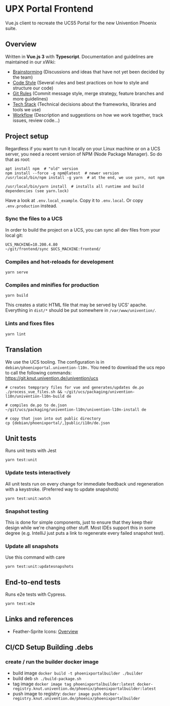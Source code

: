 # UPX Portal Frontend

Vue.js client to recreate the UCS5 Portal for the new Univention Phoenix suite.

## Overview

Written in **Vue.js 3** with **Typescript**. Documentation and guidelines are maintained in our xWiki:
- [Brainstorming](https://projects.univention.de/xwiki/wiki/upx/view/UPX%20Portal/Development%20Guidelines/Brainstorming/) (Discussions and ideas that have not yet been decided by the team)
- [Code Style](https://projects.univention.de/xwiki/wiki/upx/view/UPX%20Portal/Development%20Guidelines/Code%20Style/) (Several rules and best practices on how to style and structure our code)
- [Git Rules](https://projects.univention.de/xwiki/wiki/upx/view/UPX%20Portal/Development%20Guidelines/Git%20Rules/) (Commit message style, merge strategy, feature branches and more guidelines)
- [Tech Stack](https://projects.univention.de/xwiki/wiki/upx/view/UPX%20Portal/Development%20Guidelines/Tech%20Stack/) (Technical decisions about the frameworks, libraries and tools we use)
- [Workflow](https://projects.univention.de/xwiki/wiki/upx/view/UPX%20Portal/Development%20Guidelines/Workflow/) (Description and suggestions on how we work together, track issues, review code...)

## Project setup

Regardless if you want to run it locally on your Linux machine or on a UCS
server, you need a recent version of NPM (Node Package Manager). So do that as
root:

```
apt install npm  # "old" version
npm install --force -g npm@latest  # newer version
/usr/local/bin/npm install -g yarn  # at the end, we use yarn, not npm

/usr/local/bin/yarn install  # installs all runtime and build dependencies (see yarn.lock)
```

Have a look at `.env.local_example`. Copy it to `.env.local`. Or copy
`.env.production` instead.

### Sync the files to a UCS

In order to build the project on a UCS, you can sync all dev files from your local git:

```
UCS_MACHINE=10.200.4.80
~/git/frontend/sync $UCS_MACHINE:frontend/
```

### Compiles and hot-reloads for development
```
yarn serve
```

### Compiles and minifies for production
```
yarn build
```

This creates a static HTML file that may be served by UCS' apache. Everything in `dist/*` should be put somewhere in `/var/www/univention/`.

### Lints and fixes files
```
yarn lint
```

## Translation

We use the UCS tooling. The configuration is in `debian/phoenixportal.univention-l10n.` 
You need to download the ucs repo to call the following commands: https://git.knut.univention.de/univention/ucs

```
# creates tempprary files for vue and generates/updates de.po
./process_vue_files.sh && ~/git/ucs/packaging/univention-l10n/univention-l10n-build de

# compiles de.po to de.json
~/git/ucs/packaging/univention-l10n/univention-l10n-install de

# copy that json into out public directory
cp {debian/phoenixportal/,}public/i18n/de.json
```

## Unit tests
Runs unit tests with Jest
```
yarn test:unit
```

### Update tests interactively
All unit tests run on every change for immediate feedback und regeneration with a keystroke.
(Preferred way to update snapshots)
```
yarn test:unit:watch
```

### Snapshot testing
This is done for simple components, just to ensure that they keep their design while we're changing other stuff.
Most IDEs support this in some degree (e.g. IntelliJ just puts a link to regenerate every failed snapshot test).

### Update all snapshots
Use this command with care
```
yarn test:unit:updatesnapshots
```

## End-to-end tests
Runs e2e tests with Cypress.
```
yarn test:e2e
```

## Links and references

- Feather-Sprite Icons: [Overview](https://feathericons.com/)

## CI/CD Setup Building .debs
### create / run the builder docker image
* build image `docker build -t phoenixportalbuilder ./builder`
* build deb `sh ./build-package.sh`
* tag image `docker image tag phoenixportalbuilder:latest docker-registry.knut.univention.de/phoenix/phoenixportalbuilder:latest`
* push image to registry: `docker image push docker-registry.knut.univention.de/phoenix/phoenixportalbuilder`
